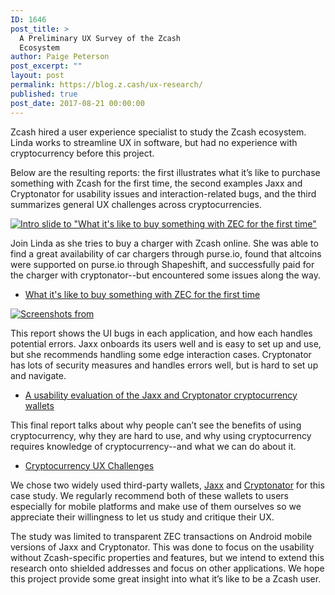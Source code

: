 ```yaml
---
ID: 1646
post_title: >
  A Preliminary UX Survey of the Zcash
  Ecosystem
author: Paige Peterson
post_excerpt: ""
layout: post
permalink: https://blog.z.cash/ux-research/
published: true
post_date: 2017-08-21 00:00:00
---
```

<p>Zcash hired a user experience specialist to study the Zcash ecosystem. Linda works to streamline UX in software, but had no experience with cryptocurrency before this project.</p>
<p>Below are the resulting reports: the first illustrates what it’s like to purchase something with Zcash for the first time, the second examples Jaxx and Cryptonator for usability issues and interaction-related bugs, and the third summarizes general UX challenges across cryptocurrencies.</p>
<div class="figure align-center">
<a class="reference external image-reference" href="https://docs.google.com/presentation/d/103iFzueCjW0T5bOvVi36EtgrHUU-f1BSvF6fL561HOo/embed?start=true&amp;loop=false&amp;delayms=3000#slide=id.g23274209fc_3_23"><img alt="Intro slide to &quot;What it's like to buy something with ZEC for the first time&quot;" class="center-image" src="http://blog.z.cash/wp-content/uploads/2017/08/slide-purchase-with-zec.png"/></a>
</div>
<p>Join Linda as she tries to buy a charger with Zcash online. She was able to find a great availability of car chargers through purse.io, found that altcoins were supported on purse.io through Shapeshift, and successfully paid for the charger with cryptonator--but encountered some issues along the way.</p>
<ul class="simple"><li><a class="reference external" href="https://docs.google.com/presentation/d/103iFzueCjW0T5bOvVi36EtgrHUU-f1BSvF6fL561HOo/embed?start=true&amp;loop=false&amp;delayms=3000#slide=id.g23274209fc_3_23">What it's like to buy something with ZEC for the first time</a></li>
</ul><div class="figure align-center">
<a class="reference external image-reference" href="https://z.cash/technology/ux-case-study-jaxx-cryptonator.html"><img alt="Screenshots from" class="center-image" src="http://blog.z.cash/wp-content/uploads/2017/08/wallet-input-screenshots.png"/></a>
</div>
<p>This report shows the UI bugs in each application, and how each handles potential errors. Jaxx onboards its users well and is easy to set up and use, but she recommends handling some edge interaction cases. Cryptonator has lots of security measures and handles errors well, but is hard to set up and navigate.</p>
<ul class="simple"><li><a class="reference external" href="https://z.cash/technology/ux-case-study-jaxx-cryptonator.html">A usability evaluation of the Jaxx and Cryptonator cryptocurrency wallets</a></li>
</ul><p>This final report talks about why people can’t see the benefits of using cryptocurrency, why they are hard to use, and why using cryptocurrency requires knowledge of cryptocurrency--and what we can do about it.</p>
<ul class="simple"><li><a class="reference external" href="https://z.cash/technology/cryptocurrency-ux-challenges.html">Cryptocurrency UX Challenges</a></li>
</ul><p>We chose two widely used third-party wallets, <a class="reference external" href="https://jaxx.io/">Jaxx</a> and <a class="reference external" href="https://www.cryptonator.com/">Cryptonator</a> for this case study. We regularly recommend both of these wallets to users especially for mobile platforms and make use of them ourselves so we appreciate their willingness to let us study and critique their UX.</p>
<p>The study was limited to transparent ZEC transactions on Android mobile versions of Jaxx and Cryptonator. This was done to focus on the usability without Zcash-specific properties and features, but we intend to extend this research onto shielded addresses and focus on other applications. We hope this project provide some great insight into what it’s like to be a Zcash user.</p>